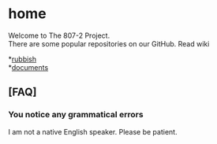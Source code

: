 # home
Welcome to The 807-2 Project.  
There are some popular repositories on our GitHub. Read wiki

*[rubbish](https://github.com/807-2/rubbish/wiki)  
*[documents](https://github.com/807-2/documents/wiki) 


## [FAQ]  
### You notice any grammatical errors  
I am not a native English speaker. Please be patient. 

